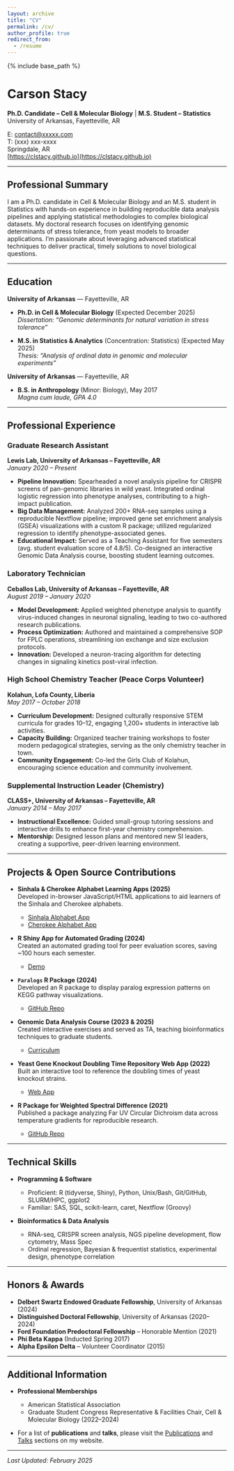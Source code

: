 ```yaml
---
layout: archive
title: "CV"
permalink: /cv/
author_profile: true
redirect_from:
  - /resume
---
```


{% include base_path %}


# **Carson Stacy**

**Ph.D. Candidate – Cell & Molecular Biology** | **M.S. Student – Statistics**  
University of Arkansas, Fayetteville, AR  

E: contact@xxxxx.com  
T: (xxx) xxx-xxxx  
Springdale, AR  
[https://clstacy.github.io](https://clstacy.github.io)

---

## **Professional Summary**

I am a Ph.D. candidate in Cell & Molecular Biology and an M.S. student in Statistics with hands-on experience in building reproducible data analysis pipelines and applying statistical methodologies to complex biological datasets. My doctoral research focuses on identifying genomic determinants of stress tolerance, from yeast models to broader applications. I’m passionate about leveraging advanced statistical techniques to deliver practical, timely solutions to novel biological questions.

---

## **Education**

**University of Arkansas** — Fayetteville, AR  
- **Ph.D. in Cell & Molecular Biology** (Expected December 2025)  
  *Dissertation: “Genomic determinants for natural variation in stress tolerance”*

- **M.S. in Statistics & Analytics** (Concentration: Statistics) (Expected May 2025)  
  *Thesis: “Analysis of ordinal data in genomic and molecular experiments”*

**University of Arkansas** — Fayetteville, AR  
- **B.S. in Anthropology** (Minor: Biology), May 2017  
  *Magna cum laude, GPA 4.0*

---

## **Professional Experience**

### **Graduate Research Assistant**  
**Lewis Lab, University of Arkansas – Fayetteville, AR**  
*January 2020 – Present*  
- **Pipeline Innovation:** Spearheaded a novel analysis pipeline for CRISPR screens of pan-genomic libraries in wild yeast. Integrated ordinal logistic regression into phenotype analyses, contributing to a high-impact publication.  
- **Big Data Management:** Analyzed 200+ RNA-seq samples using a reproducible Nextflow pipeline; improved gene set enrichment analysis (GSEA) visualizations with a custom R package; utilized regularized regression to identify phenotype-associated genes.  
- **Educational Impact:** Served as a Teaching Assistant for five semesters (avg. student evaluation score of 4.8/5). Co-designed an interactive Genomic Data Analysis course, boosting student learning outcomes.

### **Laboratory Technician**  
**Ceballos Lab, University of Arkansas – Fayetteville, AR**  
*August 2019 – January 2020*  
- **Model Development:** Applied weighted phenotype analysis to quantify virus-induced changes in neuronal signaling, leading to two co-authored research publications.  
- **Process Optimization:** Authored and maintained a comprehensive SOP for FPLC operations, streamlining ion exchange and size exclusion protocols.  
- **Innovation:** Developed a neuron-tracing algorithm for detecting changes in signaling kinetics post-viral infection.

### **High School Chemistry Teacher (Peace Corps Volunteer)**  
**Kolahun, Lofa County, Liberia**  
*May 2017 – October 2018*  
- **Curriculum Development:** Designed culturally responsive STEM curricula for grades 10–12, engaging 1,200+ students in interactive lab activities.  
- **Capacity Building:** Organized teacher training workshops to foster modern pedagogical strategies, serving as the only chemistry teacher in town.  
- **Community Engagement:** Co-led the Girls Club of Kolahun, encouraging science education and community involvement.

### **Supplemental Instruction Leader (Chemistry)**  
**CLASS+, University of Arkansas – Fayetteville, AR**  
*January 2014 – May 2017*  
- **Instructional Excellence:** Guided small-group tutoring sessions and interactive drills to enhance first-year chemistry comprehension.  
- **Mentorship:** Designed lesson plans and mentored new SI leaders, creating a supportive, peer-driven learning environment.

---

## **Projects & Open Source Contributions**

- **Sinhala & Cherokee Alphabet Learning Apps (2025)**  
  Developed in-browser JavaScript/HTML applications to aid learners of the Sinhala and Cherokee alphabets.  
  - [Sinhala Alphabet App](https://clstacy.github.io/sinhala)  
  - [Cherokee Alphabet App](https://clstacy.github.io/cherokee)

- **R Shiny App for Automated Grading (2024)**  
  Created an automated grading tool for peer evaluation scores, saving ~100 hours each semester.  
  - [Demo](https://clstacy.shinyapps.io/Phys_Peer_Eval_Calc_2024_Spring/)

- **`Paralogs` R Package (2024)**  
  Developed an R package to display paralog expression patterns on KEGG pathway visualizations.  
  - [GitHub Repo](https://github.com/clstacy/Paralogs)

- **Genomic Data Analysis Course (2023 & 2025)**  
  Created interactive exercises and served as TA, teaching bioinformatics techniques to graduate students.  
  - [Curriculum](http://clstacy.github.io/GenomicDataAnalysis)

- **Yeast Gene Knockout Doubling Time Repository Web App (2022)**  
  Built an interactive tool to reference the doubling times of yeast knockout strains.  
  - [Web App](https://clstacy.github.io/yeastKODoublingTimes/)

- **R Package for Weighted Spectral Difference (2021)**  
  Published a package analyzing Far UV Circular Dichroism data across temperature gradients for reproducible research.  
  - [GitHub Repo](https://github.com/clstacy/WeightedSpectralDifference)

---

## **Technical Skills**

- **Programming & Software**  
  - Proficient: R (tidyverse, Shiny), Python, Unix/Bash, Git/GitHub, SLURM/HPC, ggplot2  
  - Familiar: SAS, SQL, scikit-learn, caret, Nextflow (Groovy)

- **Bioinformatics & Data Analysis**  
  - RNA-seq, CRISPR screen analysis, NGS pipeline development, flow cytometry, Mass Spec  
  - Ordinal regression, Bayesian & frequentist statistics, experimental design, phenotype correlation

---

## **Honors & Awards**

- **Delbert Swartz Endowed Graduate Fellowship**, University of Arkansas (2024)  
- **Distinguished Doctoral Fellowship**, University of Arkansas (2020–2024)  
- **Ford Foundation Predoctoral Fellowship** – Honorable Mention (2021)  
- **Phi Beta Kappa** (Inducted Spring 2017)  
- **Alpha Epsilon Delta** – Volunteer Coordinator (2015)

---

## **Additional Information**

- **Professional Memberships**  
  - American Statistical Association  
  - Graduate Student Congress Representative & Facilities Chair, Cell & Molecular Biology (2022–2024)

- For a list of **publications** and **talks**, please visit the [Publications](#) and [Talks](#) sections on my website.

---

_Last Updated: February 2025_


<!-- Talks
======
  <ul>{% for post in site.talks %}
    {% include archive-single-talk-cv.html %}
  {% endfor %}</ul>  --> 
